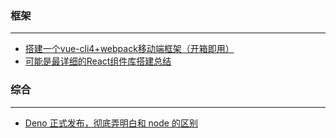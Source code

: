 ### 框架
---

- [搭建一个vue-cli4+webpack移动端框架（开箱即用）](https://juejin.im/post/5eb766296fb9a0432f0ff8c7?utm_source=gold_browser_extension)
- [可能是最详细的React组件库搭建总结](https://juejin.im/post/5ebcf12df265da7bc55df460?utm_source=gold_browser_extension)
  
  
 ### 综合
 ---
  
  - [Deno 正式发布，彻底弄明白和 node 的区别](https://juejin.im/post/5ebcad19f265da7bb07656c7?utm_source=gold_browser_extension#comment)